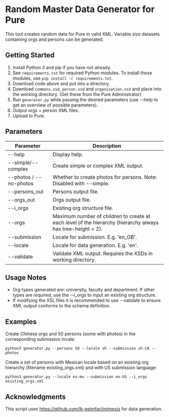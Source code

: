 # Random Master Data Generator for Pure
This tool creates random data for Pure in valid XML. Variable size datasets containing orgs and persons can be generated.

## Getting Started
1. Install Python 3 and pip if you have not already.
1. See `requirements.txt` for required Python modules. To install these modules, use `pip install -r requirements.txt`.
1. Download code above and put into a directory.
1. Download `commons.xsd`, `person.xsd` and `organisation.xsd` and place into the working directory. (Get these from the Pure Administrator)
1. Run `generator.py` while passing the desired parameters (use --help to get an overview of possible parameters).
1. Output orgs + person XML files.
1. Upload to Pure.

## Parameters
| Parameter | Description |
| -- | -- |
| --help | Display help. |
| --simple/--complex | Create simple or complex XML output. |
| --photos / --no-photos |  Whether to create photos for persons. Note: Disabled with --simple.|
| --persons_out | Persons output file. |
| --orgs_out | Orgs output file. |
| --i_orgs | Existing org structure file. |
| --orgs | Maximum number of children to create at each level of the hierarchy (hierarchy always has tree-height = 2). |
| --submission | Locale for submission. E.g. 'en_GB'. |
| --locale | Locale for data generation. E.g. 'en'. |
| --validate | Validate XML output. Requires the XSDs in working directory. |

## Usage Notes
- Org types generated are: university, faculty and department. If other types are required, use the --i_orgs to input an existing org structure.
- If modifying the XSL files it is recommended to use --validate to ensure XML output conforms to the schema definition.

## Examples
Create Chinese orgs and 50 persons (some with photos) in the corresponding submission locale: 
```
python3 generator.py --persons 50 --locale zh --submission zh-CH --photos
```

Create a set of persons with Mexican locale based on an existing org hierarchy (filename existing_orgs.xml) and with US submission language:
```
python3 generator.py --locale es-mx --submission en-US --i_orgs existing_orgs.xml
```

## Acknowledgments
This script uses https://github.com/lk-geimfari/mimesis for data generation.
